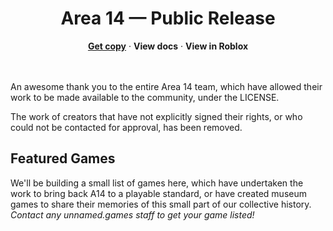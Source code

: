 <div align="center">
	<h1>Area 14 — Public Release</h1>
	<a href="https://github.com/devSparkle/area-14/releases/latest"><strong>Get copy</strong></a>
	&#183;
	<strong>View docs</strong>
	&#183;
	<strong>View in Roblox</strong>
</div>
<br />
<br />

An awesome thank you to the entire Area 14 team, which have allowed their work to be made available to the community, under the LICENSE.

The work of creators that have not explicitly signed their rights, or who could not be contacted for approval, has been removed.

## Featured Games

We'll be building a small list of games here, which have undertaken the work to bring back A14 to a playable standard, or have created museum games to share their memories of this small part of our collective history. *Contact any unnamed.games staff to get your game listed!*
